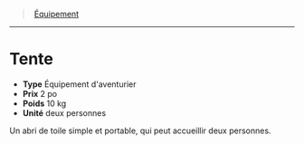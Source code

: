 ﻿---
!Equipment
Type: Équipement d'aventurier
Price: 2 po
Weight: 10 kg
Unity: deux personnes
Id: equipment_hd.md#tente
ParentLink: equipment_hd.md#Équipement
Name: Tente
ParentName: Équipement
NameLevel: 1
Attributes: {}
---
> [Équipement](hd_equipment.md)

---

# Tente

- **Type** Équipement d'aventurier
- **Prix** 2 po
- **Poids** 10 kg
- **Unité** deux personnes

Un abri de toile simple et portable, qui peut accueillir deux personnes.

